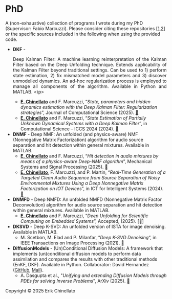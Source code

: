 # PhD

A (non-exhaustive) collection of programs I wrote during my PhD (Supervisor: Fabio Marcuzzi). Please consider citing these repositories [[1](https://github.com/ErikChinellato),[2](https://github.com/NLALDlab)] or the specific sources included in the following when using the provided code.

- **DKF** - <p align="justify"> Deep Kalman Filter: A machine learning reinterpretation of the Kalman Filter based on the Deep Unfolding technique. Extends applicability of the Kalman Filter beyond traditional settings. Can be used to 1) perform state estimation, 2) fix mismatched model parameters and 3) discover unmodelled dynamics. An ad-hoc regularization process is employed to manage all components of the algorithm. Available in Python and MATLAB. <\p>
  - **<ins>E. Chinellato</ins>** and F. Marcuzzi, “_State, parameters and hidden dynamics estimation with the Deep Kalman Filter: Regularization strategies_”, Journal of Computational Science (2025). [🔗](https://doi.org/10.1016/j.jocs.2025.102569)
  - **<ins>E. Chinellato</ins>** and F. Marcuzzi, “_State Estimation of Partially Unknown Dynamical Systems with a Deep Kalman Filter_”, in Computational Science – ICCS 2024 (2024). [🔗](https://doi.org/10.1007/978-3-031-63775-9_22)
- **DNMF** - Deep NMF: An unfolded (and physics-aware) NMF (Nonnegative Matrix Factorization) algorithm for audio source separation and hit detection within general mixtures. Available in MATLAB.
  - **<ins>E. Chinellato</ins>** and F. Marcuzzi, “_Hit detection in audio mixtures by means of a physics-aware Deep-NMF algorithm_”, Mechanical Systems and Signal Processing (2025). [🔗](https://doi.org/10.1016/j.ymssp.2024.112162)
  - **<ins>E. Chinellato</ins>**, F. Marcuzzi, and P. Martin, “_Real-Time Generation of a Targeted Clean Audio Sequence from Source Separation of Noisy Environmental Mixtures Using a Deep Nonnegative Matrix Factorization on IOT Devices_”, in ICT for Intelligent Systems (2024). [🔗](https://doi.org/10.1007/978-981-97-5810-4_23)
- **DNMFD** - Deep NMFD: An unfolded NMFD (Nonnegative Matrix Factor Deconvolution) algorithm for audio source separation and hit detection within general mixtures. Available in MATLAB.
  - **<ins>E. Chinellato</ins>** and F. Marcuzzi, “_Deep Unfolding for Scientific Computing on Embedded Systems_”, Accepted, (2025). [🔗]
- **DKSVD** - Deep K-SVD: An unfolded version of ISTA for image denoising. Available in MATLAB.
  - M. Scetbon, M. Elad and P. Milanfar, “_Deep K-SVD Denoising_“, in IEEE Transactions on Image Processing (2021). [🔗](https://doi.org/10.1109/TIP.2021.3090531)
- **DiffusionModels** - (Un)Conditional Diffusion Models: A framework that implements (un)conditional diffusion models to perform data assimilation and compares the results with other traditional methods (EnKF, DKF). Available in Python. Collaborator: David Hernandez ([GitHub](https://github.com/david-hrnndz), [Mail](mailto:david.hernandez@studenti.unipd.it)).
  - A. Dasgupta et al., "_Unifying and extending Diffusion Models through PDEs for solving Inverse Problems_", ArXiv (2025). [🔗](https://arxiv.org/abs/2504.07437)
    


Copyright © 2025 Erik Chinellato

